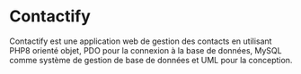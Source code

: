 # Contactify
Contactify est une application web de gestion des contacts en utilisant PHP8 orienté objet, PDO pour la connexion à la base de données, MySQL comme système de gestion de base de données et UML pour la conception.
